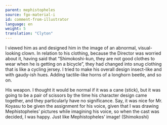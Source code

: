 ```yaml
---
parent: mephistopheles
source: fgo-material-i
id: comment-from-illustrator
language: en
weight: 5
translation: "Clyton"
---
```


I viewed him as and designed him in the image of an abnormal, visual-looking clown. In relation to his clothing, because the Director was worried about it, having said that “Shimokoshi-kun, they are not good clothes to wear when he is getting on a bicycle”, they had changed into snug clothing that is like a cycling jersey. I tried to make his overall design insect-like and with gaudy-ish hues. Adding tactile-like horns of a longhorn beetle, and so on.

His weapon. I thought it would be normal if it was a cane (stick), but it was going to be a pair of scissors by the time his character design came together, and they particularly have no significance. Say, it was nice for Mr. Koyasu to be given the assignment for his voice, given that I was drawing Mephistopheles’ pictures while imagining his voice, so when the cast was decided, I was happy. Just like Mephistopheles’ image! (Shimokoshi)
